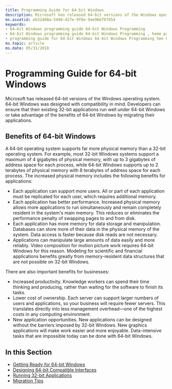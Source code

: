 ```yaml
---
title: Programming Guide for 64-bit Windows
description: Microsoft has released 64-bit versions of the Windows operating system.
ms.assetid: eb31408a-549d-427e-9f8e-9ae96bf6f854
keywords:
- 64-bit Windows programming guide 64-bit Windows Programming
- 64-bit Windows programming guide 64-bit Windows Programming , home page
- programming guide for 64-bit Windows 64-bit Windows Programming See 64-bit Windows programming guide
ms.topic: article
ms.date: 05/31/2018
---
```


# Programming Guide for 64-bit Windows

Microsoft has released 64-bit versions of the Windows operating system. 64-bit Windows was designed with compatibility in mind. Developers can ensure that their existing 32-bit applications run well under 64-bit Windows or take advantage of the benefits of 64-bit Windows by migrating their applications.

## Benefits of 64-bit Windows

A 64-bit operating system supports far more physical memory than a 32-bit operating system. For example, most 32-bit Windows systems support a maximum of 4 gigabytes of physical memory, with up to 3 gigabytes of address space for each process, while 64-bit Windows supports up to 2 terabytes of physical memory with 8 terabytes of address space for each process. The increased physical memory includes the following benefits for applications:

-   Each application can support more users. All or part of each application must be replicated for each user, which requires additional memory.
-   Each application has better performance. Increased physical memory allows more applications to run simultaneously and remain completely resident in the system's main memory. This reduces or eliminates the performance penalty of swapping pages to and from disk.
-   Each application has more memory for data storage and manipulation. Databases can store more of their data in the physical memory of the system. Data access is faster because disk reads are not necessary.
-   Applications can manipulate large amounts of data easily and more reliably. Video composition for motion picture work requires 64-bit Windows for this reason. Modeling for scientific and financial applications benefits greatly from memory-resident data structures that are not possible on 32-bit Windows.

There are also important benefits for businesses:

-   Increased productivity. Knowledge workers can spend their time thinking and producing, rather than waiting for the software to finish its tasks.
-   Lower cost of ownership. Each server can support larger numbers of users and applications, so your business will require fewer servers. This translates directly into less management overhead—one of the highest costs in any computing environment.
-   New application opportunities. New applications can be designed without the barriers imposed by 32-bit Windows. New graphics applications will make work easier and more enjoyable. Data-intensive tasks that are impossible today can be done with 64-bit Windows.

## In this Section

-   [Getting Ready for 64-bit Windows](getting-ready-for-64-bit-windows.md)
-   [Designing 64-bit Compatible Interfaces](designing-64-bit-compatible-interfaces.md)
-   [Running 32-bit Applications](running-32-bit-applications.md)
-   [Migration Tips](migration-tips.md)

 

 




